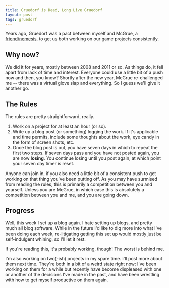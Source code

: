 ```yaml
---
title: Gruedorf is Dead, Long Live Gruedorf
layout: post
tags: gruedorf
---
```


Years ago, Gruedorf was a pact between myself and McGrue, a [friend/nemesis](https://egometry.com), to get us both working on our game projects consistently.

## Why now?

We did it for years, mostly between 2008 and 2011 or so. As things do, it fell apart from lack of time and interest. Everyone could use a little bit of a push now and then, you know? Shortly after the new year, McGrue re-challenged me -- there was a virtual glove slap and everything. So I guess we'll give it another go.

## The Rules

The rules are pretty straightforward, really.

1. Work on a project for at least an hour (or so).
2. Write up a blog post (or something) logging the work. If it's applicable and time permits, include some thoughts about the work, eye candy in the form of screen shots, etc.
3. Once the blog post is out, you have seven days in which to repeat the first two steps. If seven days pass and you have not posted again, you are now **losing**. You continue losing until you post again, at which point your seven day timer is reset.

Anyone can join in, if you also need a little bit of a consistent push to get working on that thing you've been putting off. As you may have surmised from reading the rules, this is primarily a competition between you and yourself. Unless you are McGrue, in which case this is absolutely a competition between you and me, and you are going down.

## Progress

Well, this week I set up a blog again. I hate setting up blogs, and pretty much all blog software. While in the future I'd like to dig more into what I've been doing each week, re-litigating getting this set up would mostly just be self-indulgent whining, so I'll let it rest.

If you're reading this, it's probably working, though! The worst is behind me.

I'm also working on two(-ish) projects in my spare time. I'll post more about them next time. They're both in a bit of a weird state right now: I've been working on them for a while but recently have become displeased with one or another of the decisions I've made in the past, and have been wrestling with how to get myself productive on them again.